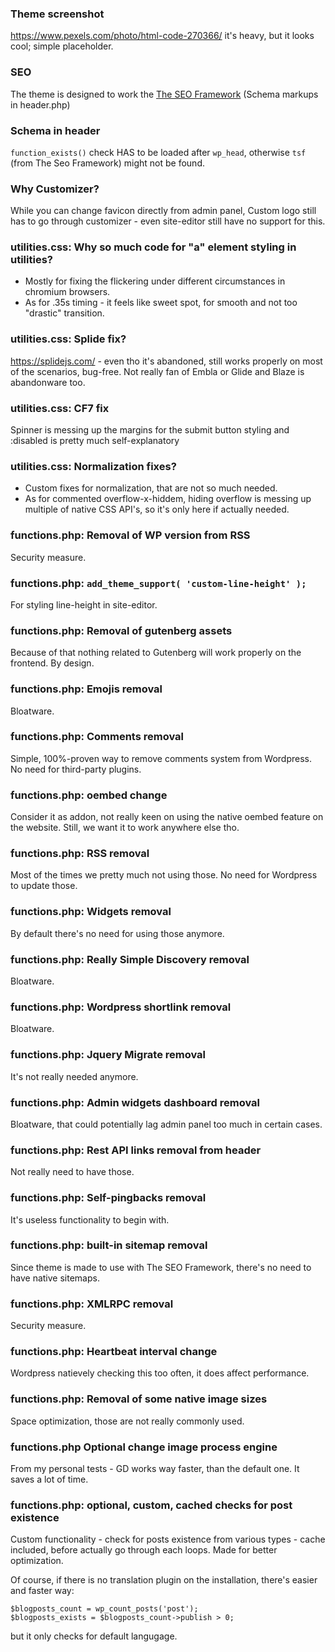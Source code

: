 ### Theme screenshot
https://www.pexels.com/photo/html-code-270366/
it's heavy, but it looks cool; simple placeholder.

### SEO
The theme is designed to work the [The SEO Framework](https://wordpress.org/plugins/autodescription/) (Schema markups in header.php)

### Schema in header
`function_exists()` check HAS to be loaded after `wp_head`, otherwise `tsf` (from The Seo Framework) might not be found.

### Why Customizer?
While you can change favicon directly from admin panel, Custom logo still has to go through customizer - even site-editor still have no support for this.

### utilities.css: Why so much code for "a" element styling in utilities? 
* Mostly for fixing the flickering under different circumstances in chromium browsers.
* As for .35s timing - it feels like sweet spot, for smooth and not too "drastic" transition.

### utilities.css: Splide fix?
https://splidejs.com/ - even tho it's abandoned, still works properly on most of the scenarios, bug-free. Not really fan of Embla or Glide and Blaze is abandonware too.

### utilities.css: CF7 fix
Spinner is messing up the margins for the submit button styling and :disabled is pretty much self-explanatory

### utilities.css: Normalization fixes?
* Custom fixes for normalization, that are not so much needed. 
* As for commented overflow-x-hiddem, hiding overflow is messing up multiple of native CSS API's, so it's only here if actually needed.

### functions.php: Removal of WP version from RSS
Security measure.

### functions.php: `add_theme_support( 'custom-line-height' );`
For styling line-height in site-editor.

### functions.php: Removal of gutenberg assets
Because of that nothing related to Gutenberg will work properly on the frontend. By design.

### functions.php: Emojis removal
Bloatware.

### functions.php: Comments removal
Simple, 100%-proven way to remove comments system from Wordpress. No need for third-party plugins.

### functions.php: oembed change
Consider it as addon, not really keen on using the native oembed feature on the website. Still, we want it to work anywhere else tho.

### functions.php: RSS removal
Most of the times we pretty much not using those. No need for Wordpress to update those.

### functions.php: Widgets removal
By default there's no need for using those anymore.

### functions.php: Really Simple Discovery removal
Bloatware.

### functions.php: Wordpress shortlink removal
Bloatware.

### functions.php: Jquery Migrate removal
It's not really needed anymore.

### functions.php: Admin widgets dashboard removal
Bloatware, that could potentially lag admin panel too much in certain cases.

### functions.php: Rest API links removal from header
Not really need to have those. 

### functions.php: Self-pingbacks removal
It's useless functionality to begin with.

### functions.php: built-in sitemap removal
Since theme is made to use with The SEO Framework, there's no need to have native sitemaps.

### functions.php: XMLRPC removal
Security measure.

### functions.php: Heartbeat interval change
Wordpress natievely checking this too often, it does affect performance.

### functions.php: Removal of some native image sizes
Space optimization, those are not really commonly used.

### functions.php Optional change image process engine
From my personal tests - GD works way faster, than the default one. It saves a lot of time.

### functions.php: optional, custom, cached checks for post existence
Custom functionality - check for posts existence from various types - cache included, before actually go through each loops. Made for better optimization.

Of course, if there is no translation plugin on the installation, there's easier and faster way:
```
$blogposts_count = wp_count_posts('post');
$blogposts_exists = $blogposts_count->publish > 0;
```
but it only checks for default langugage.
